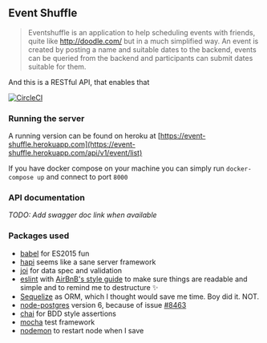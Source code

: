 ## Event Shuffle

> Eventshuffle is an application to help scheduling events with friends, quite like http://doodle.com/ but in a much simplified way. An event is created by posting a name and suitable dates to the backend, events can be queried from the backend and participants can submit dates suitable for them.

And this is a RESTful API, that enables that


[![CircleCI](https://circleci.com/gh/hollannikas/event-shuffle.svg?style=svg)](https://circleci.com/gh/hollannikas/event-shuffle)

### Running the server

A running version can be found on heroku at [https://event-shuffle.herokuapp.com](https://event-shuffle.herokuapp.com/api/v1/event/list)

If you have docker compose on your machine you can simply run `docker-compose up` and connect to port `8000`

### API documentation

*TODO: Add swagger doc link when available*

### Packages used

* [babel](https://github.com/babel/babel) for ES2015 fun
* [hapi](https://github.com/hapijs/hapi) seems like a sane server framework
* [joi](https://github.com/hapijs/joi) for data spec and validation
* [eslint](https://github.com/eslint/eslint) with [AirBnB's style guide](https://github.com/airbnb/javascript) to make 
sure things are readable and simple and to remind me to destructure ✨
* [Sequelize](https://github.com/sequelize/sequelize) as ORM, which I thought would save me time. Boy did it. NOT.
* [node-postgres](https://github.com/brianc/node-postgres) version 6, because of issue [#8463](https://github.com/sequelize/sequelize/issues/8463)
* [chai](https://github.com/chaijs/chai) for BDD style assertions
* [mocha](https://github.com/mochajs/mocha) test framework
* [nodemon](https://github.com/remy/nodemon) to restart node when I save
